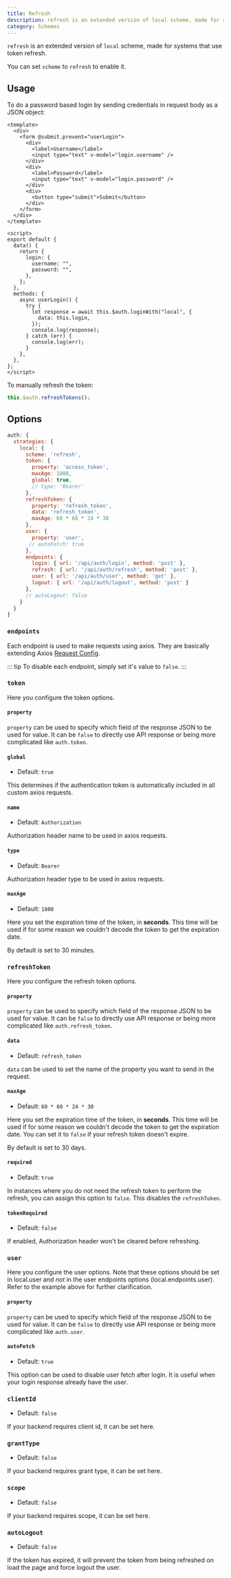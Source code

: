 ```yaml
---
title: Refresh
description: refresh is an extended version of local scheme, made for systems that use token refresh.
category: Schemes
---
```


`refresh` is an extended version of `local` scheme, made for systems that use token refresh.

You can set `scheme` to `refresh` to enable it.

## Usage

To do a password based login by sending credentials in request body as a JSON object:

```vue
<template>
  <div>
    <form @submit.prevent="userLogin">
      <div>
        <label>Username</label>
        <input type="text" v-model="login.username" />
      </div>
      <div>
        <label>Password</label>
        <input type="text" v-model="login.password" />
      </div>
      <div>
        <button type="submit">Submit</button>
      </div>
    </form>
  </div>
</template>

<script>
export default {
  data() {
    return {
      login: {
        username: "",
        password: "",
      },
    };
  },
  methods: {
    async userLogin() {
      try {
        let response = await this.$auth.loginWith("local", {
          data: this.login,
        });
        console.log(response);
      } catch (err) {
        console.log(err);
      }
    },
  },
};
</script>
```

To manually refresh the token:

```js
this.$auth.refreshTokens();
```

## Options

```js
auth: {
  strategies: {
    local: {
      scheme: 'refresh',
      token: {
        property: 'access_token',
        maxAge: 1800,
        global: true,
        // type: 'Bearer'
      },
      refreshToken: {
        property: 'refresh_token',
        data: 'refresh_token',
        maxAge: 60 * 60 * 24 * 30
      },
      user: {
        property: 'user',
       // autoFetch: true
      },
      endpoints: {
        login: { url: '/api/auth/login', method: 'post' },
        refresh: { url: '/api/auth/refresh', method: 'post' },
        user: { url: '/api/auth/user', method: 'get' },
        logout: { url: '/api/auth/logout', method: 'post' }
      },
      // autoLogout: false
    }
  }
}
```

### `endpoints`

Each endpoint is used to make requests using axios. They are basically extending Axios [Request Config](https://github.com/axios/axios#request-config).

::: tip
To disable each endpoint, simply set it's value to `false`.
:::

### `token`

Here you configure the token options.

#### `property`

`property` can be used to specify which field of the response JSON to be used for value. It can be `false` to directly use API response or being more complicated like `auth.token`.

#### `global`

- Default: `true`

This determines if the authentication token is automatically included in all custom axios requests.

#### `name`

- Default: `Authorization`

Authorization header name to be used in axios requests.

#### `type`

- Default: `Bearer`

Authorization header type to be used in axios requests.

#### `maxAge`

- Default: `1800`

Here you set the expiration time of the token, in **seconds**.
This time will be used if for some reason we couldn't decode the token to get the expiration date.

By default is set to 30 minutes.

### `refreshToken`

Here you configure the refresh token options.

#### `property`

`property` can be used to specify which field of the response JSON to be used for value. It can be `false` to directly use API response or being more complicated like `auth.refresh_token`.

#### `data`

- Default: `refresh_token`

`data` can be used to set the name of the property you want to send in the request.

#### `maxAge`

- Default: `60 * 60 * 24 * 30`

Here you set the expiration time of the token, in **seconds**.
This time will be used if for some reason we couldn't decode the token to get the expiration date.
You can set it to `false` if your refresh token doesn't expire.

By default is set to 30 days.

#### `required`

- Default: `true`

In instances where you do not need the refresh token to perform the refresh, you can assign this option to `false`. This disables the `refreshToken`.

#### `tokenRequired`

- Default: `false`

If enabled, Authorization header won't be cleared before refreshing.

### `user`

Here you configure the user options. Note that these options should be set in local.user and _not_ in the user endpoints options (local.endpoints.user). Refer to the example above for further clarification.

#### `property`

`property` can be used to specify which field of the response JSON to be used for value. It can be `false` to directly use API response or being more complicated like `auth.user`.

#### `autoFetch`

- Default: `true`

This option can be used to disable user fetch after login. It is useful when your login response already have the user.

### `clientId`

- Default: `false`

If your backend requires client id, it can be set here.

### `grantType`

- Default: `false`

If your backend requires grant type, it can be set here.

### `scope`

- Default: `false`

If your backend requires scope, it can be set here.

### `autoLogout`

- Default: `false`

If the token has expired, it will prevent the token from being refreshed on load the page and force logout the user.
